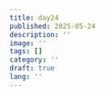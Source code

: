 ```yaml
---
title: day24
published: 2025-05-24
description: ''
image: ''
tags: []
category: ''
draft: true 
lang: ''
---
```

